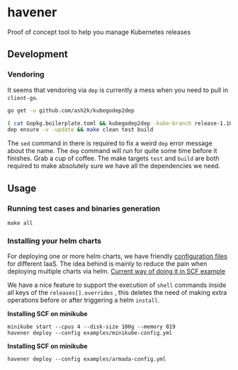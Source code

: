 # havener
Proof of concept tool to help you manage Kubernetes releases

## Development
### Vendoring
It seems that vendoring via `dep` is currently a mess when you need to pull in `client-go`.

```sh
go get -u github.com/ash2k/kubegodep2dep

( cat Gopkg.boilerplate.toml && kubegodep2dep -kube-branch release-1.10 -client-go-branch release-7.0 ) | sed 's:go4.org/errorutil:go4.org:' > Gopkg.toml
dep ensure -v -update && make clean test build
```

The `sed` command in there is required to fix a weird `dep` error message about the name. The `dep` command will run for quite some time before it finishes. Grab a cup of coffee. The make targets `test` and `build` are both required to make absolutely sure we have all the dependencies we need.

## Usage
### Running test cases and binaries generation
```
make all
```
### Installing your helm charts
For deploying one or more helm charts, we have friendly [configuration files](https://github.ibm.com/hatch/havener/tree/develop/examples) for different IaaS. The idea behind is mainly to reduce the pain when deploying multiple charts via helm. [Current way of doing it in SCF example](https://github.com/SUSE/scf/wiki/How-to-Install-SCF#deploy-using-helm)

We have a nice feature to support the execution of `shell` commands inside all keys of the
`releases[].overrides` , this deletes the need of making extra operations before or after triggering a helm `install`.


**Installing SCF on minikube**
```
minikube start --cpus 4 --disk-size 100g --memory 819
havener deploy --config examples/minikube-config.yml
```

**Installing SCF on minikube**
```
havener deploy --config examples/armada-config.yml
```
